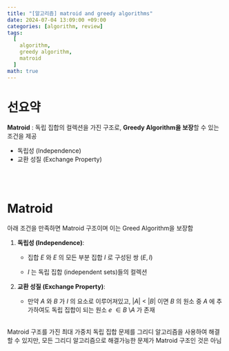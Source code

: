 ```yaml
---
title: "[알고리즘] matroid and greedy algorithms"
date: 2024-07-04 13:09:00 +09:00
categories: [algorithm, review]
tags:
  [
    algorithm,
    greedy algorithm,
    matroid
  ]
math: true
---
```


# **선요약**

**Matroid** : 독립 집합의 컬렉션을 가진 구조로, **Greedy Algorithm을 보장**할 수 있는 조건을 제공

- 독립성 (Independence)
- 교환 성질 (Exchange Property)


<br/>
<br/>

# **Matroid**

아래 조건을 만족하면 Matroid 구조이며 이는 Greed Algorithm을 보장함

1. **독립성 (Independence)**:

   - 집합 $E$ 와 $E$ 의 모든 부분 집합 $I$ 로 구성된 쌍 $(E, I)$

   - $I$ 는 독립 집합 (independent sets)들의 컬렉션

2. **교환 성질 (Exchange Property)**:

   - 만약 $A$ 와 $B$ 가 $I$ 의 요소로 이루어져있고, $|A|$ $<$ $|B|$ 이면 $B$ 의 원소 중 $A$ 에 추가하여도 독립 집합이 되는 원소 $e$ $\in B$ $\setminus A$ 가 존재

<br/>
Matroid 구조를 가진 최대 가중치 독립 집합 문제를 그리디 알고리즘을 사용하여 해결할 수 있지만, 모든 그리디 알고리즘으로 해결가능한 문제가 Matroid 구조인 것은 아님
